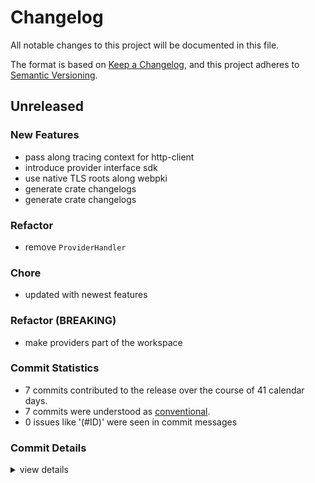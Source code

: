 # Changelog

All notable changes to this project will be documented in this file.

The format is based on [Keep a Changelog](https://keepachangelog.com/en/1.0.0/),
and this project adheres to [Semantic Versioning](https://semver.org/spec/v2.0.0.html).

## Unreleased

<csr-id-8082135282f66b5d56fe6d14bb5ce6dc510d4b63/>
<csr-id-005b7073e6896f68aa64348fef44ae69305acaf7/>

### New Features

 - <csr-id-4cbff519244ddea6d6863e7e2c3afb48d78c0c8f/> pass along tracing context for http-client
 - <csr-id-a84492d15d154a272de33680f6338379fc036a3a/> introduce provider interface sdk
 - <csr-id-07b5e70a7f1321d184962d7197a8d98d1ecaaf71/> use native TLS roots along webpki
 - <csr-id-cda9f724d2d2e4ea55006a43b166d18875148c48/> generate crate changelogs
 - <csr-id-f986e39450676dc598b92f13cb6e52b9c3200c0b/> generate crate changelogs

### Refactor

 - <csr-id-8082135282f66b5d56fe6d14bb5ce6dc510d4b63/> remove `ProviderHandler`

### Chore

 - <csr-id-0f03f1f91210a4ed3fa64a4b07aebe8e56627ea6/> updated with newest features

### Refactor (BREAKING)

 - <csr-id-005b7073e6896f68aa64348fef44ae69305acaf7/> make providers part of the workspace

### Commit Statistics

<csr-read-only-do-not-edit/>

 - 7 commits contributed to the release over the course of 41 calendar days.
 - 7 commits were understood as [conventional](https://www.conventionalcommits.org).
 - 0 issues like '(#ID)' were seen in commit messages

### Commit Details

<csr-read-only-do-not-edit/>

<details><summary>view details</summary>

 * **Uncategorized**
    - Updated with newest features ([`0f03f1f`](https://github.com/wasmCloud/wasmCloud/commit/0f03f1f91210a4ed3fa64a4b07aebe8e56627ea6))
    - Generate crate changelogs ([`f986e39`](https://github.com/wasmCloud/wasmCloud/commit/f986e39450676dc598b92f13cb6e52b9c3200c0b))
    - Pass along tracing context for http-client ([`4cbff51`](https://github.com/wasmCloud/wasmCloud/commit/4cbff519244ddea6d6863e7e2c3afb48d78c0c8f))
    - Remove `ProviderHandler` ([`8082135`](https://github.com/wasmCloud/wasmCloud/commit/8082135282f66b5d56fe6d14bb5ce6dc510d4b63))
    - Introduce provider interface sdk ([`a84492d`](https://github.com/wasmCloud/wasmCloud/commit/a84492d15d154a272de33680f6338379fc036a3a))
    - Use native TLS roots along webpki ([`07b5e70`](https://github.com/wasmCloud/wasmCloud/commit/07b5e70a7f1321d184962d7197a8d98d1ecaaf71))
    - Make providers part of the workspace ([`005b707`](https://github.com/wasmCloud/wasmCloud/commit/005b7073e6896f68aa64348fef44ae69305acaf7))
</details>

